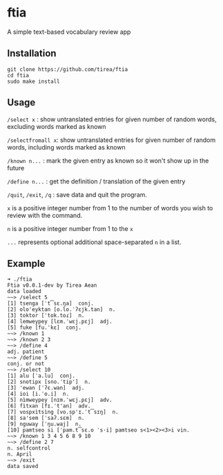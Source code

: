 # ftia

A simple text-based vocabulary review app

## Installation

```
git clone https://github.com/tirea/ftia
cd ftia
sudo make install
```

## Usage

`/select x` : show untranslated entries for given number of random words, excluding words marked as known

`/selectfromall x`: show untranslated entries for given number of random words, including words marked as known

`/known n...` : mark the given entry as known so it won't show up in the future

`/define n...` : get the definition / translation of the given entry

`/quit`, `/exit`, `/q` : save data and quit the program.

`x` is a positive integer number from 1 to the number of words you wish to review with the command.

`n` is a positive integer number from 1 to the `x` 

`...` represents optional additional space-separated `n` in a list.

## Example

```
➜ ./ftia
Ftia v0.0.1-dev by Tirea Aean
data loaded
~~> /select 5
[1] tsenga [ˈt͡sɛ.ŋa]  conj.
[2] olo'eyktan [o.lo.ˈʔɛjk.tan]  n.
[3] toktor [ˈtok.toɾ]  n.
[4] lemweypey [lɛm.ˈwɛj.pɛj]  adj.
[5] fuke [fu.ˈkɛ]  conj.
~~> /known 1
~~> /known 2 3
~~> /define 4
adj. patient
~~> /define 5
conj. or not
~~> /select 10
[1] alu [ˈa.lu]  conj.
[2] snotipx [sno.ˈtip']  n.
[3] 'ewan [ˈʔɛ.wan]  adj.
[4] ioi [i.ˈo.i]  n.
[5] nìmweypey [nɪm.ˈwɛj.pɛj]  adv.
[6] fìtxan [fɪ.ˈt'an]  adv.
[7] vospxìtsìng [vo.sp'ɪ.ˈt͡sɪŋ]  n.
[8] sa'sem [ˈsaʔ.sɛm]  n.
[9] nguway [ˈŋu.waj]  n.
[10] pamtseo si [ˈpam.t͡sɛ.o ˈs·i] pamtseo s<1><2><3>i vin.
~~> /known 1 3 4 5 6 8 9 10
~~> /define 2 7
n. selfcontrol
n. April
~~> /exit
data saved
```